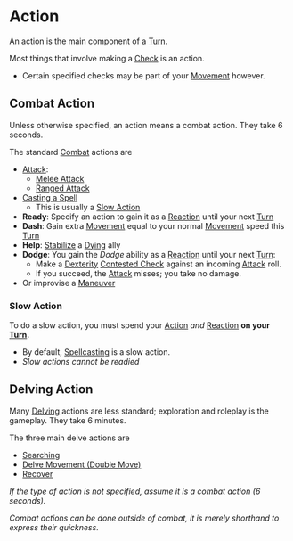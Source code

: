 # Action

An action is the main component of a [Turn](Turn.md). 

Most things that involve making a [Check](Check.md) is an action. 
- Certain specified checks may be part of your [Movement](Movement.md) however.

## Combat Action
Unless otherwise specified, an action means a combat action. They take 6 seconds.

The standard [Combat](Combat.md) actions are
- [Attack](Attack.md):
	- [Melee Attack](Melee%20Attack.md)
	- [Ranged Attack](Ranged%20Attack.md)
- [Casting a Spell](../Magic/Spellcasting.md)
	- This is usually a [Slow Action](Action.md#Slow%20Action)
- **Ready**: Specify an action to gain it as a [Reaction](Reaction.md) until your next [Turn](Turn.md)
- **Dash**: Gain extra [Movement](Movement.md) equal to your normal [Movement](Movement.md) speed this [Turn](Turn.md)
- **Help**: [Stabilize](../Conditions/Stabilized.md) a [Dying](../Conditions/Dying.md#While%20Dying) ally
- **Dodge**: You gain the *Dodge* ability as a [Reaction](Reaction.md) until your next [Turn](Turn.md):
	- Make a [Dexterity](../Player%20Characters/Chosen%20Statistics/Dexterity.md) [Contested Check](Check.md#Contested%20Check) against an incoming [Attack](Attack.md) roll.
	- If you succeed, the [Attack](Attack.md) misses; you take no damage.
- Or improvise a [Maneuver](Maneuver.md) 
### Slow Action
To do a slow action, you must spend your [Action](Action.md) *and* [Reaction](Reaction.md) **on your [Turn](Turn.md).**
- By default, [Spellcasting](../Magic/Spellcasting.md) is a slow action. 
- *Slow actions cannot be readied*
## Delving Action
Many [Delving](Delving.md) actions are less standard; exploration and roleplay is the gameplay. They take 6 minutes.

The three main delve actions are
- [Searching](Delving.md#Searching)
- [Delve Movement (Double Move)](Delving.md#Delve%20Movement)
- [Recover](Delving.md#Recover)

*If the type of action is not specified, assume it is a combat action (6 seconds).* 

*Combat actions can be done outside of combat, it is merely shorthand to express their quickness.* 
